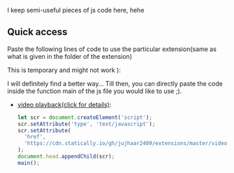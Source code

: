 I keep semi-useful pieces of js code here, hehe

## Quick access

Paste the following lines of code to use the particular extension(same as what is given in the folder of the extension)

This is temporary and might not work ):

I will definitely find a better way... Till then, you can directly paste the code inside the function main of the js file you would like to use ;).

- [video playback(click for details)](https://jujhaar2409.github.io/extensions/videoplayback/):

  ```js
  let scr = document.createElement('script');
  scr.setAttribute('type', 'text/javascript');
  scr.setAttribute(
    'href',
    'https://cdn.statically.io/gh/jujhaar2409/extensions/master/videoplayback/videoplayback.js',
  );
  document.head.appendChild(scr);
  main();
  ```
